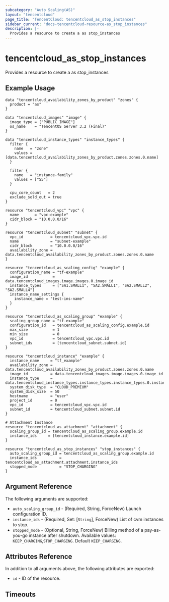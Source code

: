 ```yaml
---
subcategory: "Auto Scaling(AS)"
layout: "tencentcloud"
page_title: "TencentCloud: tencentcloud_as_stop_instances"
sidebar_current: "docs-tencentcloud-resource-as_stop_instances"
description: |-
  Provides a resource to create a as stop_instances
---
```


# tencentcloud_as_stop_instances

Provides a resource to create a as stop_instances

## Example Usage

```hcl
data "tencentcloud_availability_zones_by_product" "zones" {
  product = "as"
}

data "tencentcloud_images" "image" {
  image_type = ["PUBLIC_IMAGE"]
  os_name    = "TencentOS Server 3.2 (Final)"
}

data "tencentcloud_instance_types" "instance_types" {
  filter {
    name   = "zone"
    values = [data.tencentcloud_availability_zones_by_product.zones.zones.0.name]
  }

  filter {
    name   = "instance-family"
    values = ["S5"]
  }

  cpu_core_count   = 2
  exclude_sold_out = true
}

resource "tencentcloud_vpc" "vpc" {
  name       = "vpc-example"
  cidr_block = "10.0.0.0/16"
}

resource "tencentcloud_subnet" "subnet" {
  vpc_id            = tencentcloud_vpc.vpc.id
  name              = "subnet-example"
  cidr_block        = "10.0.0.0/16"
  availability_zone = data.tencentcloud_availability_zones_by_product.zones.zones.0.name
}

resource "tencentcloud_as_scaling_config" "example" {
  configuration_name = "tf-example"
  image_id           = data.tencentcloud_images.image.images.0.image_id
  instance_types     = ["SA1.SMALL1", "SA2.SMALL1", "SA2.SMALL2", "SA2.SMALL4"]
  instance_name_settings {
    instance_name = "test-ins-name"
  }
}

resource "tencentcloud_as_scaling_group" "example" {
  scaling_group_name = "tf-example"
  configuration_id   = tencentcloud_as_scaling_config.example.id
  max_size           = 1
  min_size           = 0
  vpc_id             = tencentcloud_vpc.vpc.id
  subnet_ids         = [tencentcloud_subnet.subnet.id]
}

resource "tencentcloud_instance" "example" {
  instance_name     = "tf_example"
  availability_zone = data.tencentcloud_availability_zones_by_product.zones.zones.0.name
  image_id          = data.tencentcloud_images.image.images.0.image_id
  instance_type     = data.tencentcloud_instance_types.instance_types.instance_types.0.instance_type
  system_disk_type  = "CLOUD_PREMIUM"
  system_disk_size  = 50
  hostname          = "user"
  project_id        = 0
  vpc_id            = tencentcloud_vpc.vpc.id
  subnet_id         = tencentcloud_subnet.subnet.id
}

# Attachment Instance
resource "tencentcloud_as_attachment" "attachment" {
  scaling_group_id = tencentcloud_as_scaling_group.example.id
  instance_ids     = [tencentcloud_instance.example.id]
}

resource "tencentcloud_as_stop_instances" "stop_instances" {
  auto_scaling_group_id = tencentcloud_as_scaling_group.example.id
  instance_ids          = tencentcloud_as_attachment.attachment.instance_ids
  stopped_mode          = "STOP_CHARGING"
}
```

## Argument Reference

The following arguments are supported:

* `auto_scaling_group_id` - (Required, String, ForceNew) Launch configuration ID.
* `instance_ids` - (Required, Set: [`String`], ForceNew) List of cvm instances to stop.
* `stopped_mode` - (Optional, String, ForceNew) Billing method of a pay-as-you-go instance after shutdown. Available values: `KEEP_CHARGING`,`STOP_CHARGING`. Default `KEEP_CHARGING`.

## Attributes Reference

In addition to all arguments above, the following attributes are exported:

* `id` - ID of the resource.



## Timeouts

<no value>


